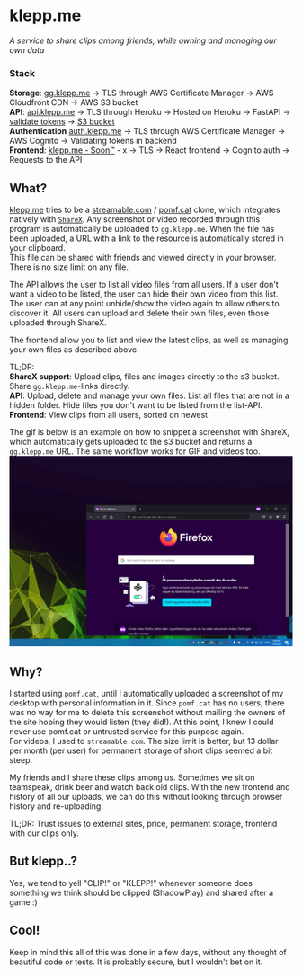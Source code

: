 # klepp.me
*A service to share clips among friends, while owning and managing our own data*  

### Stack

**Storage**: [gg.klepp.me](https://gg.klepp.me) -> TLS through AWS Certificate Manager -> AWS Cloudfront CDN -> AWS S3 bucket    
**API**: [api.klepp.me](https://api.klepp.me/docs) -> TLS through Heroku -> Hosted on Heroku -> FastAPI -> [validate tokens](app/api/security.py) -> [S3 bucket](app/api/api_v1/endpoints/file.py)    
**Authentication** [auth.klepp.me](https://auth.klepp.me) -> TLS through AWS Certificate Manager -> AWS Cognito -> Validating tokens in backend  
**Frontend**: [klepp.me -  Soon™](https://klepp.me) - x -> TLS -> React frontend -> Cognito auth -> Requests to the API


## What?
[klepp.me](https://klepp.me) tries to be a [streamable.com](https://streamable.com/) / [pomf.cat](https://pomf.cat/) clone, 
which integrates natively with [`ShareX`](https://getsharex.com/). 
Any screenshot or video recorded through this program is automatically be uploaded to `gg.klepp.me`. When the file has been
uploaded, a URL with a link to the resource is automatically stored in your clipboard.  
This file can be shared with friends and viewed directly in your browser. There is no size limit on any file.

The API allows the user to list all video files from all users. If a user don't want a video to be listed, the user can hide their own video from this list.
The user can at any point unhide/show the video again to allow others to discover it. All users can upload and delete their own files, even those
uploaded through ShareX. 

The frontend allow you to list and view the latest clips, as well as managing your own files as described above.

TL;DR:   
**ShareX support**: Upload clips, files and images directly to the s3 bucket. Share `gg.klepp.me`-links directly.  
**API**: Upload, delete and manage your own files. List all files that are not in a hidden folder. Hide files you don't want to be listed from the list-API.  
**Frontend**: View clips from all users, sorted on newest  

The gif is below is an example on how to snippet a screenshot with ShareX, which automatically gets uploaded to the s3 bucket and returns a `gg.klepp.me` URL. The same workflow
works for GIF and videos too.
![Watch the video](example.gif)


## Why?

I started using `pomf.cat`, until I automatically uploaded a screenshot of my desktop with personal information in it. 
Since `pomf.cat` has no users, there was no way for me to delete this screenshot without mailing the owners of the site hoping they would listen (they did!). 
At this point, I knew I could never use pomf.cat or untrusted service for this purpose again.  
For videos, I used to `streamable.com`. The size limit is better, but 13 dollar per month (per user) for permanent
storage of short clips seemed a bit steep. 

My friends and I share these clips among us. Sometimes we sit on teamspeak, drink beer and watch back old clips. With the new frontend
and history of all our uploads, we can do this without looking through browser history and re-uploading.

TL;DR: Trust issues to external sites, price, permanent storage, frontend with our clips only. 

## But klepp..?
Yes, we tend to yell "CLIP!" or "KLEPP!" whenever someone does something we think should be clipped (ShadowPlay) and shared after a game :)

## Cool!
Keep in mind this all of this was done in a few days, without any thought of beautiful code or tests. 
It is probably secure, but I wouldn't bet on it. 

